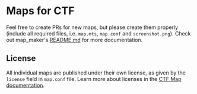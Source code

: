 # Maps for CTF

Feel free to create PRs for new maps, but please create them properly (include all required files, i.e. `map.mts`, `map.conf` and `screenshot.png`). Check out map_maker's [README.md](https://github.com/MT-CTF/capturetheflag/tree/master/mods/ctf/ctf_map#ctf-map---map-maker) for more documentation.

## License
All individual maps are published under their own license, as given by the `license` field in `map.conf` file. Learn more about licenses in the [CTF Map documentation](https://github.com/MT-CTF/capturetheflag/tree/master/mods/ctf/ctf_map#license).
